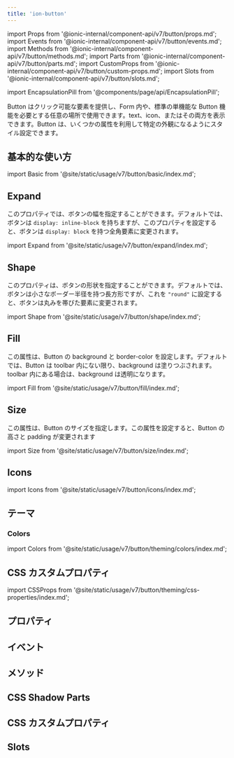 ```yaml
---
title: 'ion-button'
---
```


import Props from '@ionic-internal/component-api/v7/button/props.md';
import Events from '@ionic-internal/component-api/v7/button/events.md';
import Methods from '@ionic-internal/component-api/v7/button/methods.md';
import Parts from '@ionic-internal/component-api/v7/button/parts.md';
import CustomProps from '@ionic-internal/component-api/v7/button/custom-props.md';
import Slots from '@ionic-internal/component-api/v7/button/slots.md';

<head>
  <title>ion-button: Design and Style Buttons with Custom CSS Properties</title>
  <meta
    name="description"
    content="ion-button は、標準的なボタン機能が必要な場所で使用するためのクリック可能な要素を提供します。カスタム CSS プロパティを使用して、ボタン要素をデザインし、スタイルを設定します。"
  />
</head>

import EncapsulationPill from '@components/page/api/EncapsulationPill';

<EncapsulationPill type="shadow" />

Button はクリック可能な要素を提供し、Form 内や、標準の単機能な Button 機能を必要とする任意の場所で使用できます。text、icon、またはその両方を表示できます。Button は、いくつかの属性を利用して特定の外観になるようにスタイル設定できます。

## 基本的な使い方

import Basic from '@site/static/usage/v7/button/basic/index.md';

<Basic />

## Expand

このプロパティでは、ボタンの幅を指定することができます。デフォルトでは、ボタンは `display: inline-block` を持ちますが、このプロパティを設定すると、ボタンは `display: block` を持つ全角要素に変更されます。

import Expand from '@site/static/usage/v7/button/expand/index.md';

<Expand />

## Shape

このプロパティは、ボタンの形状を指定することができます。デフォルトでは、ボタンは小さなボーダー半径を持つ長方形ですが、これを `"round"` に設定すると、ボタンは丸みを帯びた要素に変更されます。

import Shape from '@site/static/usage/v7/button/shape/index.md';

<Shape />

## Fill

この属性は、Button の background と border-color を設定します。デフォルトでは、Button は toolbar 内にない限り、background は塗りつぶされます。toolbar 内にある場合は、background は透明になります。

import Fill from '@site/static/usage/v7/button/fill/index.md';

<Fill />

## Size

この属性は、Button のサイズを指定します。この属性を設定すると、Button の高さと padding が変更されます

import Size from '@site/static/usage/v7/button/size/index.md';

<Size />

## Icons

import Icons from '@site/static/usage/v7/button/icons/index.md';

<Icons />

## テーマ

### Colors

import Colors from '@site/static/usage/v7/button/theming/colors/index.md';

<Colors />

## CSS カスタムプロパティ

import CSSProps from '@site/static/usage/v7/button/theming/css-properties/index.md';

<CSSProps />

## プロパティ

<Props />

## イベント

<Events />

## メソッド

<Methods />

## CSS Shadow Parts

<Parts />

## CSS カスタムプロパティ

<CustomProps />

## Slots

<Slots />
